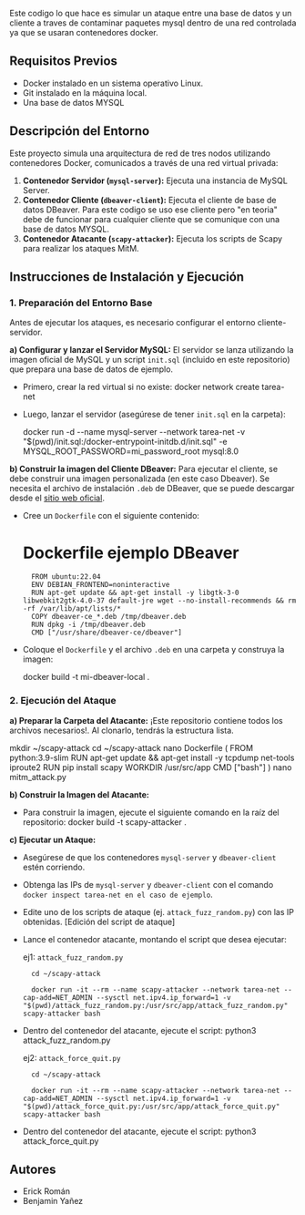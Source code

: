 Este codigo lo que hace es simular un ataque entre una base de datos y un cliente a traves de contaminar paquetes mysql dentro de una red controlada ya que se usaran contenedores docker. 

## Requisitos Previos

* Docker instalado en un sistema operativo Linux.
* Git instalado en la máquina local.
* Una base de datos MYSQL

## Descripción del Entorno

Este proyecto simula una arquitectura de red de tres nodos utilizando contenedores Docker, comunicados a través de una red virtual privada:
1.  **Contenedor Servidor (`mysql-server`):** Ejecuta una instancia de MySQL Server.
2.  **Contenedor Cliente (`dbeaver-client`):** Ejecuta el cliente de base de datos DBeaver. Para este codigo se uso ese cliente pero "en teoria" debe de funcionar para cualquier cliente que se comunique con una base de datos MYSQL.
3.  **Contenedor Atacante (`scapy-attacker`):** Ejecuta los scripts de Scapy para realizar los ataques MitM.

## Instrucciones de Instalación y Ejecución
### 1. Preparación del Entorno Base

Antes de ejecutar los ataques, es necesario configurar el entorno cliente-servidor.

**a) Configurar y lanzar el Servidor MySQL:**
El servidor se lanza utilizando la imagen oficial de MySQL y un script `init.sql` (incluido en este repositorio) que prepara una base de datos de ejemplo.

* Primero, crear la red virtual si no existe:
    docker network create tarea-net
    
* Luego, lanzar el servidor (asegúrese de tener `init.sql` en la carpeta):
   
    docker run -d --name mysql-server --network tarea-net -v "$(pwd)/init.sql:/docker-entrypoint-initdb.d/init.sql" -e MYSQL_ROOT_PASSWORD=mi_password_root mysql:8.0
   

**b) Construir la imagen del Cliente DBeaver:**
Para ejecutar el cliente, se debe construir una imagen personalizada (en este caso Dbeaver). Se necesita el archivo de instalación `.deb` de DBeaver, que se puede descargar desde el [sitio web oficial](https://dbeaver.io/download/).

* Cree un `Dockerfile` con el siguiente contenido:
    # Dockerfile ejemplo DBeaver
        FROM ubuntu:22.04
        ENV DEBIAN_FRONTEND=noninteractive
        RUN apt-get update && apt-get install -y libgtk-3-0 libwebkit2gtk-4.0-37 default-jre wget --no-install-recommends && rm -rf /var/lib/apt/lists/*
        COPY dbeaver-ce_*.deb /tmp/dbeaver.deb
        RUN dpkg -i /tmp/dbeaver.deb
        CMD ["/usr/share/dbeaver-ce/dbeaver"]

  
* Coloque el `Dockerfile` y el archivo `.deb` en una carpeta y construya la imagen:

    docker build -t mi-dbeaver-local .
 

### 2. Ejecución del Ataque

**a) Preparar la Carpeta del Atacante:**
¡Este repositorio contiene todos los archivos necesarios!. Al clonarlo, tendrás la estructura lista.

mkdir ~/scapy-attack
cd ~/scapy-attack
nano Dockerfile
    (
    FROM python:3.9-slim
    RUN apt-get update && apt-get install -y tcpdump net-tools iproute2
    RUN pip install scapy
    WORKDIR /usr/src/app
    CMD ["bash"]
    )
    nano mitm_attack.py

**b) Construir la Imagen del Atacante:**


* Para construir la imagen, ejecute el siguiente comando en la raíz del repositorio:
    docker build -t scapy-attacker .


**c) Ejecutar un Ataque:**
* Asegúrese de que los contenedores `mysql-server` y `dbeaver-client` estén corriendo.
* Obtenga las IPs de `mysql-server` y `dbeaver-client` con el comando `docker inspect tarea-net en el caso de ejemplo`.
* Edite uno de los scripts de ataque (ej. `attack_fuzz_random.py`) con las IP obtenidas.
    [Edición del script de ataque]
* Lance el contenedor atacante, montando el script que desea ejecutar:
            
  ej1: `attack_fuzz_random.py`
        
        cd ~/scapy-attack

        docker run -it --rm --name scapy-attacker --network tarea-net --cap-add=NET_ADMIN --sysctl net.ipv4.ip_forward=1 -v "$(pwd)/attack_fuzz_random.py:/usr/src/app/attack_fuzz_random.py" scapy-attacker bash
    
* Dentro del contenedor del atacante, ejecute el script:
    python3 attack_fuzz_random.py


  ej2: `attack_force_quit.py`
    
        cd ~/scapy-attack

        docker run -it --rm --name scapy-attacker --network tarea-net --cap-add=NET_ADMIN --sysctl net.ipv4.ip_forward=1 -v "$(pwd)/attack_force_quit.py:/usr/src/app/attack_force_quit.py" scapy-attacker bash
    
* Dentro del contenedor del atacante, ejecute el script:
    python3 attack_force_quit.py

## Autores

* Erick Román
* Benjamin Yañez
